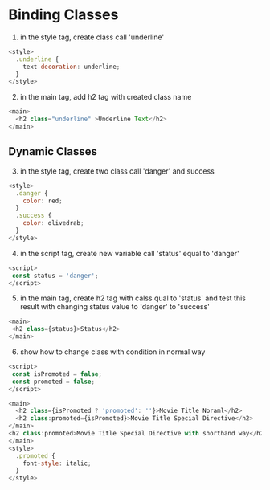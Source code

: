 # Binding Classes

1. in the style tag, create class call 'underline'

```js 
<style>
  .underline {
    text-decoration: underline;
  }
</style>
```

2. in the main tag, add h2 tag with created class name   
```js 
<main>
  <h2 class="underline" >Underline Text</h2>
</main>
```

## Dynamic Classes 

3. in the style tag, create two class call 'danger' and success

```js 
<style>
  .danger {
    color: red;
  }
  .success {
    color: olivedrab;
  }
</style>
```

4. in the script tag, create new variable call 'status' equal to 'danger'

```js 
<script>
 const status = 'danger';
</script>
```
5. in the main tag, create h2 tag with calss qual to 'status' and test this result with changing status value to 'danger' to 'success'
```js 
<main>
 <h2 class={status}>Status</h2>
</main>
```

6. show how to change class with condition in normal way  

```js 
<script>
 const isPromoted = false;
 const promoted = false;
</script>

<main>
  <h2 class={isPromoted ? 'promoted': ''}>Movie Title Noraml</h2>
  <h2 class:promoted={isPromoted}>Movie Title Special Directive</h2>
</main>
<h2 class:promoted>Movie Title Special Directive with shorthand way</h2>
</main>
<style>
  .promoted {
    font-style: italic;
  }
</style>

```